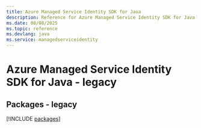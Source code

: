 ```yaml
---
title: Azure Managed Service Identity SDK for Java
description: Reference for Azure Managed Service Identity SDK for Java
ms.date: 08/08/2025
ms.topic: reference
ms.devlang: java
ms.service: managedserviceidentity
---
```

# Azure Managed Service Identity SDK for Java - legacy
## Packages - legacy
[!INCLUDE [packages](managed-service-identity-index.md)]
